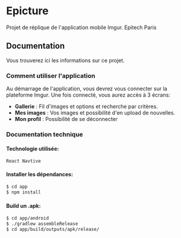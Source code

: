 # Epicture

Projet de réplique de l'application mobile Imgur.
Epitech Paris


## Documentation

Vous trouverez ici les informations sur ce projet.

### Comment utiliser l'application

Au démarrage de l'application, vous devrez vous connecter sur la plateforme Imgur.
Une fois connecté, vous aurez accès à 3 écrans:

 -  **Gallerie** : Fil d'images et options et recherche par critères.
 - **Mes images** : Vos images et possibilité d'en upload de nouvelles.
 - **Mon profil** : Possibilité de se déconnecter


### Documentation technique

#### Technologie utilisée: 

	React Navtive

#### Installer les dépendances:

``` bash
$ cd app
$ npm install
```

#### Build un .apk:

``` bash
$ cd app/android
$ ./gradlew assembleRelease
$ cd app/build/outputs/apk/release/
```
